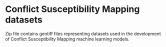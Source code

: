 # Conflict Susceptibility Mapping datasets 
Zip file contains geotiff files representing datasets used in the development of Conflict Susceptibility Mapping machine learning models. 
